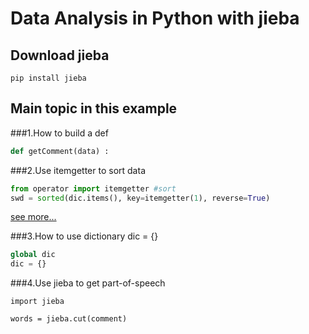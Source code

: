 # Data Analysis in Python with jieba 

## Download jieba

```
pip install jieba
```

## Main topic in this example

###1.How to build a def 

```python
def getComment(data) : 
```

###2.Use itemgetter to sort data

```python
from operator import itemgetter #sort
swd = sorted(dic.items(), key=itemgetter(1), reverse=True)
```
[see more...](https://docs.python.org/3.5/howto/sorting.html)

###3.How to use dictionary dic = {}

```python
global dic
dic = {}
```
###4.Use jieba to get part-of-speech

```
import jieba 

words = jieba.cut(comment) 
```
